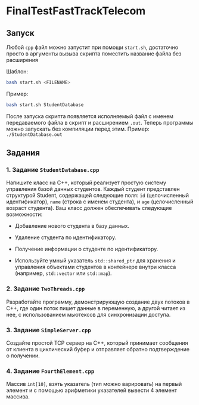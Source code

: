 # FinalTestFastTrackTelecom

## Запуск
Любой `cpp` файл можно запустит при помощи `start.sh`, достаточно просто в аргументы вызыва скрипта поместить название файла без расширения

Шаблон:
```bash
bash start.sh <FILENAME>
```

Пример:
```bash
bash start.sh StudentDatabase
```

После запуска скрипта появляется исполняемый файл с именем передаваемого файла в скрипт и расширением `.out`. Теперь программы можно запускать без компиляции перед этим. Пример: `./StudentDatabase.out`

## Задания

### 1. Задание `StudentDatabase.cpp`
Напишите класс на C++, который реализует простую систему управления базой данных студентов. Каждый студент представлен структурой Student, содержащей следующие поля: `id` (целочисленный идентификатор), `name` (строка с именем студента), и `age` (целочисленный возраст студента). Ваш класс должен обеспечивать следующие возможности:

- Добавление нового студента в базу данных. 

- Удаление студента по идентификатору.

- Получение информации о студенте по идентификатору. 

- Используйте умный указатель `std::shared_ptr` для хранения и управления объектами студентов в контейнере внутри класса (например, `std::vector` или `std::map`).

### 2. Задание `TwoThreads.cpp`
Разработайте программу, демонстрирующую создание двух потоков в C++, где один поток пишет данные в переменную, а другой читает из нее, с использованием мьютексов для синхронизации доступа.

### 3. Задание `SimpleServer.cpp`
Создайте простой TCP сервер на C++, который принимает сообщения от клиента в циклический буфер и отправляет обратно подтверждение о получении.

### 4. Задание `FourthElement.cpp`
Массив `int[10]`, взять указатель (тип можно варировать) на первый элемент и с помощью арифметики указателей вывести 4 элемент массива.
